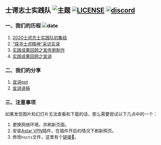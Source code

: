 ## 士谔志士实践队 ![主题](https://img.shields.io/badge/%E4%B8%BB%E9%A2%98-%E8%BF%BD%E5%BF%86%E6%9E%97%E8%80%81%E6%83%85%E6%80%80%EF%BC%8C%E4%BC%A0%E6%89%BF%E5%A3%AB%E8%B0%94%E7%B2%BE%E7%A5%9E-brightgreen) [![LICENSE](https://img.shields.io/github/license/gmm-z/shie)](https://github.com/gmm-z/shie/blob/master/LICENSE) [![discord](https://img.shields.io/badge/chat-on%20discord-7289da)](https://discord.gg/DwNzdGA) 

### 一、我们的历程 ![date](https://img.shields.io/badge/%E6%97%A5%E6%9C%9F-2020--07--16~2020--10--10-important)

1. [2020士谔志士实践队初集结](https://mp.weixin.qq.com/s/GNQUO6Mu3w7LjC2r3Sys_w)
2. [“探寻士谔精神”采访实录](https://mp.weixin.qq.com/s/N-KxlNJ0YZ0qTRjcdV-xiA)
3. [实践成果回顾之宣传册制作](https://mp.weixin.qq.com/s/gENXoXgllYabjjfprGKJXg)
4. [实践成果回顾之宣讲](https://mp.weixin.qq.com/s/HIk5Rsj4SVufHeZg1NtGtA)


### 二、我们的分享

1. [宣讲ppt](https://github.com/gmm-z/shie/blob/master/SOURCE/%E5%A3%AB%E8%B0%94%E5%BF%97%E5%A3%AB%E5%AE%9E%E8%B7%B5%E9%98%9F%E5%AE%A3%E8%AE%B2.pptx)
2. [宣讲讲稿](https://github.com/gmm-z/shie/blob/master/SOURCE/%E5%A3%AB%E8%B0%94%E5%BF%97%E5%A3%AB%E5%AE%9E%E8%B7%B5%E9%98%9F%E5%AE%A3%E8%AE%B2%E8%AE%B2%E7%A8%BF.md)

### 三、注意事项

如果发现图片和幻灯片无法查看和下载的话，那么需要尝试以下几点中的一个：

1. 更换网络环境，并刷新页面。
2. 安装[Astar VPN](https://www.chajianmi.com/topic/jajilbjjinjmgcibalaakngmkilboobh)插件，在插件开启的情况下刷新网页。
3. 修改`hosts`文件，这里有个[链接](https://blog.csdn.net/qq_38232598/article/details/91346392)🌈。

